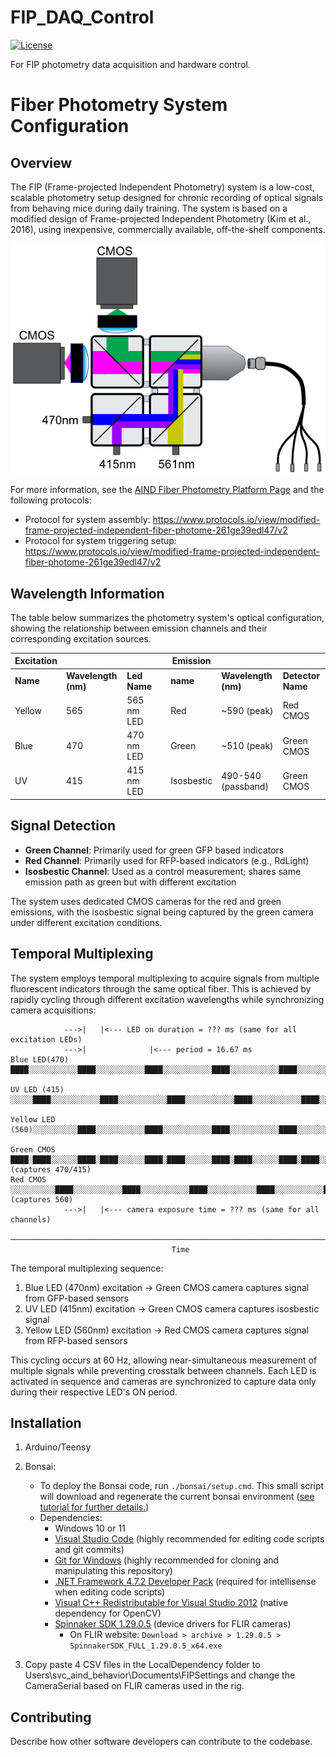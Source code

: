 # FIP_DAQ_Control

[![License](https://img.shields.io/badge/license-MIT-brightgreen)](LICENSE)

For FIP photometry data acquisition and hardware control.


# Fiber Photometry System Configuration

## Overview

The FIP (Frame-projected Independent Photometry) system is a low-cost, scalable photometry setup designed for chronic recording of optical signals from behaving mice during daily training. The system is based on a modified design of Frame-projected Independent Photometry (Kim et al., 2016), using inexpensive, commercially available, off-the-shelf components.

![FIP System Light Path](assets/images/fip_light_path.png)

For more information, see the [AIND Fiber Photometry Platform Page](https://www.allenneuraldynamics.org/platforms/fiber-photometry) and the following protocols:  
* Protocol for system assembly: https://www.protocols.io/view/modified-frame-projected-independent-fiber-photome-261ge39edl47/v2
* Protocol for system triggering setup: https://www.protocols.io/view/modified-frame-projected-independent-fiber-photome-261ge39edl47/v2

## Wavelength Information

The table below summarizes the photometry system's optical configuration, showing the relationship between emission channels and their corresponding excitation sources.

| Excitation       |                     |              |   | Emission         |                      |                   |
|------------------|---------------------|--------------|---|------------------|----------------------|-------------------|
| **Name**         | **Wavelength (nm)** | **Led Name** |   | **name**         | **Wavelength (nm)**  | **Detector Name** |
| Yellow           | 565                 | 565 nm LED   |   | Red              | ~590 (peak)          | Red CMOS          |
| Blue             | 470                 | 470 nm LED   |   | Green            | ~510 (peak)          | Green CMOS        |
| UV               | 415                 | 415 nm LED   |   | Isosbestic       | 490-540 (passband)   | Green CMOS        |

## Signal Detection

- **Green Channel**: Primarily used for green GFP based indicators
- **Red Channel**: Primarily used for RFP-based indicators (e.g., RdLight)
- **Isosbestic Channel**: Used as a control measurement; shares same emission path as green but with different excitation

The system uses dedicated CMOS cameras for the red and green emissions, with the isosbestic signal being captured by the green camera under different excitation conditions.

## Temporal Multiplexing

The system employs temporal multiplexing to acquire signals from multiple fluorescent indicators through the same optical fiber. This is achieved by rapidly cycling through different excitation wavelengths while synchronizing camera acquisitions:

```
            --->|   |<--- LED on duration = ??? ms (same for all excitation LEDs)
            --->|              |<--- period = 16.67 ms
Blue LED(470)   ████░░░░░░░░░░░████░░░░░░░░░░░████░░░░░░░░░░░████░░░░░░░░░░░████░░░░░░░░░░░

UV LED (415)    ░░░░░████░░░░░░░░░░░████░░░░░░░░░░░████░░░░░░░░░░░████░░░░░░░░░░░████░░░░░░

Yellow LED (560)░░░░░░░░░░████░░░░░░░░░░░████░░░░░░░░░░░████░░░░░░░░░░░████░░░░░░░░░░░████░

Green CMOS      ████░████░░░░░░████░████░░░░░░████░████░░░░░░████░████░░░░░░████░████░░░░░░  (captures 470/415)
Red CMOS        ░░░░░░░░░░████░░░░░░░░░░░████░░░░░░░░░░░████░░░░░░░░░░░████░░░░░░░░░░░████░  (captures 560)
            --->|   |<--- camera exposure time = ??? ms (same for all channels)
                ───────────────────────────────────────────────────────────────────────────►
                                    Time
```

The temporal multiplexing sequence:
1. Blue LED (470nm) excitation -> Green CMOS camera captures signal from GFP-based sensors
2. UV LED (415nm) excitation -> Green CMOS camera captures isosbestic signal
3. Yellow LED (560nm) excitation -> Red CMOS camera captures signal from RFP-based sensors

This cycling occurs at 60 Hz, allowing near-simultaneous measurement of multiple signals while preventing crosstalk between channels. Each LED is activated in sequence and cameras are synchronized to capture data only during their respective LED's ON period.

## Installation
1. Arduino/Teensy
2. Bonsai:
	- To deploy the Bonsai code, run `./bonsai/setup.cmd`. This small script will download and regenerate the current bonsai environment ([see tutorial for further details.](https://bonsai-rx.org/docs/articles/environments.html))
	- Dependencies:
		- Windows 10 or 11
		- [Visual Studio Code](https://code.visualstudio.com/) (highly recommended for editing code scripts and git commits)
		- [Git for Windows](https://gitforwindows.org/) (highly recommended for cloning and manipulating this repository)
		- [.NET Framework 4.7.2 Developer Pack](https://dotnet.microsoft.com/download/dotnet-framework/thank-you/net472-developer-pack-offline-installer) (required for intellisense when editing code scripts)
		- [Visual C++ Redistributable for Visual Studio 2012](https://www.microsoft.com/en-us/download/details.aspx?id=30679) (native dependency for OpenCV)
		- [Spinnaker SDK 1.29.0.5](https://www.flir.co.uk/support/products/spinnaker-sdk/#Downloads) (device drivers for FLIR cameras)
		  - On FLIR website: `Download > archive > 1.29.0.5 > SpinnakerSDK_FULL_1.29.0.5_x64.exe`

3. Copy paste 4 CSV files in the LocalDependency folder to Users\svc_aind_behavior\Documents\FIPSettings and change the CameraSerial based on FLIR cameras used in the rig.

## Contributing
Describe how other software developers can contribute to the codebase.

